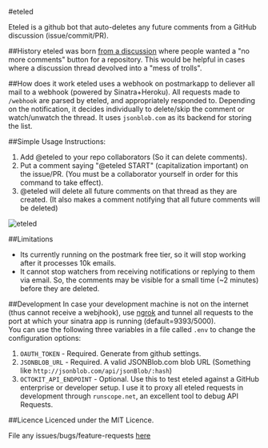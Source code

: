 #eteled

Eteled is a github bot that auto-deletes any future comments from a GitHub discussion (issue/commit/PR).

##History
eteled was born [from a discussion](https://github.com/isaacs/github/issues/38) where people wanted a "no more comments" button for a repository. This would be helpful in cases where a discussion thread devolved into a "mess of trolls".

##How does it work
eteled uses a webhook on postmarkapp to deliever all mail to a webhook (powered by Sinatra+Heroku). All requests made to `/webhook` are parsed by eteled, and appropriately responded to. Depending on the notification, it decides individually to delete/skip the comment or watch/unwatch the thread. It uses `jsonblob.com` as its backend for storing the list.

##Simple Usage Instructions:

1. Add @eteled to your repo collaborators (So it can delete comments). 
2. Put a comment saying "@eteled START" (capitalization important) on the issue/PR. (You must be a collaborator yourself in order for this command to take effect).
3. @eteled will delete all future comments on that thread as they are created. (It also makes a comment notifying that all future comments will be deleted)

![eteled](https://f.cloud.github.com/assets/584253/1665353/385f6838-5c36-11e3-9e65-f226d56ad0bb.png)

##Limitations

- Its currently running on the postmark free tier, so it will stop working after it processes 10k emails. 
- It cannot stop watchers from receiving notifications or replying to them via email. So, the comments may be visible for a small time (~2 minutes) before they are deleted.

##Development
In case your development machine is not on the internet (thus cannot receive a webjhook), use [ngrok](https://ngrok.com/) and tunnel all requests to the
port at which your sinatra app is running (default=9393/5000).  
You can use the following three variables in a file called `.env` to
change the configuration options:

1. `OAUTH_TOKEN` - Required. Generate from github settings.
2. `JSONBLOB_URL` - Required. A valid JSONBlob.com blob URL (Something like `http://jsonblob.com/api/jsonBlob/:hash`)
3. `OCTOKIT_API_ENDPOINT` - Optional. Use this to test eteled against a GitHub enterprise or developer setup. I use it to proxy all eteled requests in development through `runscope.net`, an excellent tool to debug API Requests.

##Licence
Licenced under the MIT Licence.

File any issues/bugs/feature-requests [here](https://github.com/eteled/issues/issues/new)
